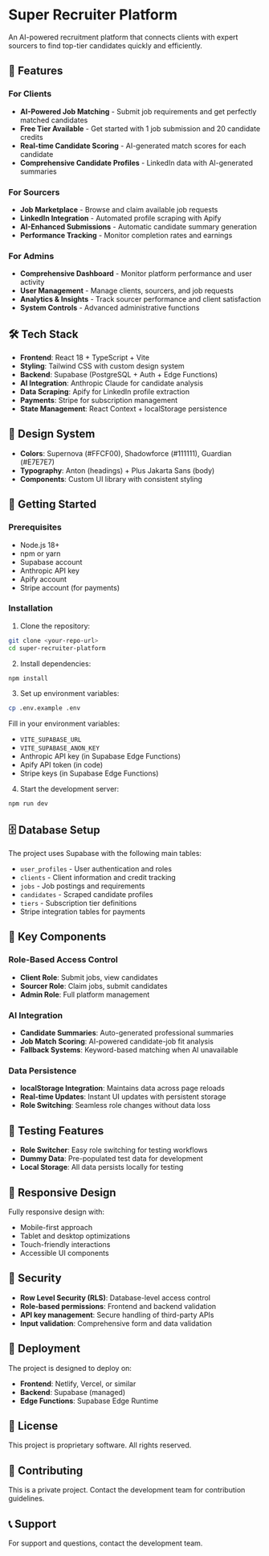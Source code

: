 # Super Recruiter Platform

An AI-powered recruitment platform that connects clients with expert sourcers to find top-tier candidates quickly and efficiently.

## 🚀 Features

### For Clients
- **AI-Powered Job Matching** - Submit job requirements and get perfectly matched candidates
- **Free Tier Available** - Get started with 1 job submission and 20 candidate credits
- **Real-time Candidate Scoring** - AI-generated match scores for each candidate
- **Comprehensive Candidate Profiles** - LinkedIn data with AI-generated summaries

### For Sourcers
- **Job Marketplace** - Browse and claim available job requests
- **LinkedIn Integration** - Automated profile scraping with Apify
- **AI-Enhanced Submissions** - Automatic candidate summary generation
- **Performance Tracking** - Monitor completion rates and earnings

### For Admins
- **Comprehensive Dashboard** - Monitor platform performance and user activity
- **User Management** - Manage clients, sourcers, and job requests
- **Analytics & Insights** - Track sourcer performance and client satisfaction
- **System Controls** - Advanced administrative functions

## 🛠 Tech Stack

- **Frontend**: React 18 + TypeScript + Vite
- **Styling**: Tailwind CSS with custom design system
- **Backend**: Supabase (PostgreSQL + Auth + Edge Functions)
- **AI Integration**: Anthropic Claude for candidate analysis
- **Data Scraping**: Apify for LinkedIn profile extraction
- **Payments**: Stripe for subscription management
- **State Management**: React Context + localStorage persistence

## 🎨 Design System

- **Colors**: Supernova (#FFCF00), Shadowforce (#111111), Guardian (#E7E7E7)
- **Typography**: Anton (headings) + Plus Jakarta Sans (body)
- **Components**: Custom UI library with consistent styling

## 🚦 Getting Started

### Prerequisites
- Node.js 18+ 
- npm or yarn
- Supabase account
- Anthropic API key
- Apify account
- Stripe account (for payments)

### Installation

1. Clone the repository:
```bash
git clone <your-repo-url>
cd super-recruiter-platform
```

2. Install dependencies:
```bash
npm install
```

3. Set up environment variables:
```bash
cp .env.example .env
```

Fill in your environment variables:
- `VITE_SUPABASE_URL`
- `VITE_SUPABASE_ANON_KEY`
- Anthropic API key (in Supabase Edge Functions)
- Apify API token (in code)
- Stripe keys (in Supabase Edge Functions)

4. Start the development server:
```bash
npm run dev
```

## 🗄 Database Setup

The project uses Supabase with the following main tables:
- `user_profiles` - User authentication and roles
- `clients` - Client information and credit tracking
- `jobs` - Job postings and requirements
- `candidates` - Scraped candidate profiles
- `tiers` - Subscription tier definitions
- Stripe integration tables for payments

## 🔧 Key Components

### Role-Based Access Control
- **Client Role**: Submit jobs, view candidates
- **Sourcer Role**: Claim jobs, submit candidates  
- **Admin Role**: Full platform management

### AI Integration
- **Candidate Summaries**: Auto-generated professional summaries
- **Job Match Scoring**: AI-powered candidate-job fit analysis
- **Fallback Systems**: Keyword-based matching when AI unavailable

### Data Persistence
- **localStorage Integration**: Maintains data across page reloads
- **Real-time Updates**: Instant UI updates with persistent storage
- **Role Switching**: Seamless role changes without data loss

## 🧪 Testing Features

- **Role Switcher**: Easy role switching for testing workflows
- **Dummy Data**: Pre-populated test data for development
- **Local Storage**: All data persists locally for testing

## 📱 Responsive Design

Fully responsive design with:
- Mobile-first approach
- Tablet and desktop optimizations
- Touch-friendly interactions
- Accessible UI components

## 🔐 Security

- **Row Level Security (RLS)**: Database-level access control
- **Role-based permissions**: Frontend and backend validation
- **API key management**: Secure handling of third-party APIs
- **Input validation**: Comprehensive form and data validation

## 🚀 Deployment

The project is designed to deploy on:
- **Frontend**: Netlify, Vercel, or similar
- **Backend**: Supabase (managed)
- **Edge Functions**: Supabase Edge Runtime

## 📄 License

This project is proprietary software. All rights reserved.

## 🤝 Contributing

This is a private project. Contact the development team for contribution guidelines.

## 📞 Support

For support and questions, contact the development team.